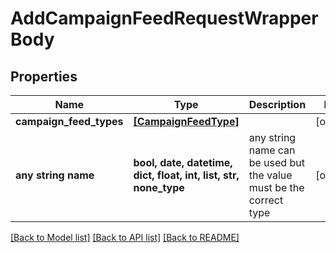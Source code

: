 # AddCampaignFeedRequestWrapperBody


## Properties
Name | Type | Description | Notes
------------ | ------------- | ------------- | -------------
**campaign_feed_types** | [**[CampaignFeedType]**](CampaignFeedType.md) |  | [optional] 
**any string name** | **bool, date, datetime, dict, float, int, list, str, none_type** | any string name can be used but the value must be the correct type | [optional]

[[Back to Model list]](../README.md#documentation-for-models) [[Back to API list]](../README.md#documentation-for-api-endpoints) [[Back to README]](../README.md)


